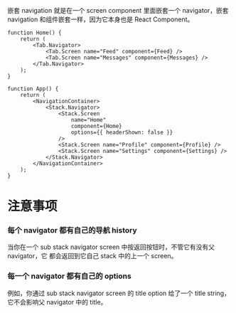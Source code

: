 嵌套 navigation 就是在一个 screen component 里面嵌套一个 navigator，嵌套 navigation
和组件嵌套一样，因为它本身也是 React Component。

    function Home() {
        return (
            <Tab.Navigator>
                <Tab.Screen name="Feed" component={Feed} />
                <Tab.Screen name="Messages" component={Messages} />
            </Tab.Navigator>
        );
    }

    function App() {
        return (
            <NavigationContainer>
                <Stack.Navigator>
                    <Stack.Screen
                        name="Home"
                        component={Home}
                        options={{ headerShown: false }}
                    />
                    <Stack.Screen name="Profile" component={Profile} />
                    <Stack.Screen name="Settings" component={Settings} />
                </Stack.Navigator>
            </NavigationContainer>
        );
    }

# 注意事项

### 每个 navigator 都有自己的导航 history

当你在一个 sub stack navigator screen 中按返回按钮时，不管它有没有父 navigator，它
都会返回到它自己 stack 中的上一个 screen。

### 每一个 navigator 都有自己的 options

例如，你通过 sub stack navigator screen 的 title option 给了一个 title string，
它不会影响父 navigator 中的 title。